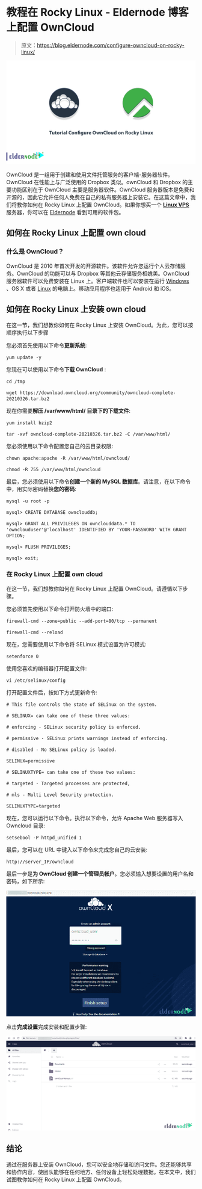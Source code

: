 # 教程在 Rocky Linux - Eldernode 博客上配置 OwnCloud

> 原文：<https://blog.eldernode.com/configure-owncloud-on-rocky-linux/>

![Tutorial Configure OwnCloud on Rocky Linux](img/e7c2bc7896b8346d0c982a01e76ea53e.png)

OwnCloud 是一组用于创建和使用文件托管服务的客户端-服务器软件。OwnCloud 在性能上与广泛使用的 Dropbox 类似。ownCloud 和 Dropbox 的主要功能区别在于 OwnCloud 主要是服务器软件。OwnCloud 服务器版本是免费和开源的，因此它允许任何人免费在自己的私有服务器上安装它。在这篇文章中，我们将教你如何在 Rocky Linux 上配置 OwnCloud。如果你想买一个 [**Linux VPS**](https://eldernode.com/linux-vps/) 服务器，你可以在 [Eldernode](https://eldernode.com/) 看到可用的软件包。

## **如何在 Rocky Linux 上配置 own cloud**

### **什么是 OwnCloud？**

OwnCloud 是 2010 年首次开发的开源软件。该软件允许您运行个人云存储服务。OwnCloud 的功能可以与 Dropbox 等其他云存储服务相媲美。OwnCloud 服务器软件可以免费安装在 Linux 上。客户端软件也可以安装在运行 [Windows](https://blog.eldernode.com/tag/windows/) 、OS X 或者 [Linux](https://blog.eldernode.com/tag/linux/) 的电脑上。移动应用程序也适用于 Android 和 iOS。

## **如何在 Rocky Linux 上安装 own cloud**

在这一节，我们想教你如何在 Rocky Linux 上安装 OwnCloud。为此，您可以按顺序执行以下步骤

您必须首先使用以下命令**更新系统**:

```
yum update -y
```

您现在可以使用以下命令**下载 OwnCloud** :

```
cd /tmp
```

```
wget https://download.owncloud.org/community/owncloud-complete-20210326.tar.bz2
```

现在你需要**解压 **/var/www/html/** 目录下的下载文件**:

```
yum install bzip2
```

```
tar -xvf owncloud-complete-20210326.tar.bz2 -C /var/www/html/
```

您必须使用以下命令配置您自己的云目录权限:

```
chown apache:apache -R /var/www/html/owncloud/
```

```
chmod -R 755 /var/www/html/owncloud
```

最后，您必须使用以下命令**创建一个新的 MySQL 数据库**。请注意，在以下命令中，用实际密码替换**您的密码**:

```
mysql -u root -p
```

```
mysql> CREATE DATABASE ownclouddb;
```

```
mysql> GRANT ALL PRIVILEGES ON ownclouddata.* TO 'ownclouduser'@'localhost' IDENTIFIED BY 'YOUR-PASSWORD' WITH GRANT   OPTION;
```

```
mysql> FLUSH PRIVILEGES;
```

```
mysql> exit;
```

### **在 Rocky Linux 上配置 own cloud**

在这一节，我们想教你如何在 Rocky Linux 上配置 OwnCloud。请遵循以下步骤。

您必须首先使用以下命令打开防火墙中的端口:

```
firewall-cmd --zone=public --add-port=80/tcp --permanent
```

```
firewall-cmd --reload
```

现在，您需要使用以下命令将 SELinux 模式设置为许可模式:

```
setenforce 0
```

使用您喜欢的编辑器打开配置文件:

```
vi /etc/selinux/config
```

打开配置文件后，按如下方式更新命令:

```
# This file controls the state of SELinux on the system.
```

```
# SELINUX= can take one of these three values:
```

```
# enforcing - SELinux security policy is enforced.
```

```
# permissive - SELinux prints warnings instead of enforcing.
```

```
# disabled - No SELinux policy is loaded.
```

```
SELINUX=permissive
```

```
# SELINUXTYPE= can take one of these two values:
```

```
# targeted - Targeted processes are protected,
```

```
# mls - Multi Level Security protection.
```

```
SELINUXTYPE=targeted
```

现在，您可以运行以下命令。执行以下命令，允许 Apache Web 服务器写入 Owncloud 目录:

```
setsebool -P httpd_unified 1
```

最后，您可以在 URL 中键入以下命令来完成您自己的云安装:

```
http://server_IP/owncloud
```

最后一步是**为 OwnCloud 创建一个管理员帐户**。您必须输入想要设置的用户名和密码，如下所示:

![create an admin account for OwnCloud](img/353ea86a93dc00b9b72827dab14daa7c.png)

点击**完成设置**完成安装和配置步骤:

![OwnCloud dashboard](img/7a5c1c20cdda96971fd0a218ac267837.png)

## 结论

通过在服务器上安装 OwnCloud，您可以安全地存储和访问文件。您还能够共享和协作内容，使团队能够在任何地方、任何设备上轻松处理数据。在本文中，我们试图教你如何在 Rocky Linux 上配置 OwnCloud。